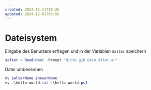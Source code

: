 ```yaml
---
created: 2024-11-11T10:26
updated: 2024-12-01T08:56
---
```

# Dateisystem

Eingabe des Benutzers erfragen und in der Variablen `$alter` speichern

```powershell
$alter = Read-Host -Prompt "Bitte gib Dein Alter an"
```

Datei umbenennen

```powershell
mv $alterName $neuerName
mv .\hello-world.txt .\hello-world.ps1
```
